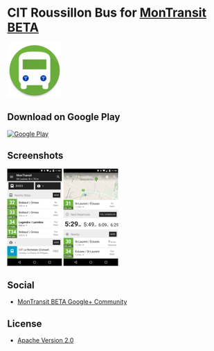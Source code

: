 # CIT Roussillon Bus for [MonTransit BETA](https://github.com/mtransitapps/mtransit-for-android)

<img width="25%" height="25%" src="https://raw.githubusercontent.com/mtransitapps/ca-roussillon-citrous-bus-android/master/pub/hi-res-app-icon.png"/>

## Download on Google Play

[![Google Play](https://developer.android.com/images/brand/en_app_rgb_wo_60.png)](https://play.google.com/store/apps/details?id=org.mtransit.android.ca_roussillon_citrous_bus)

## Screenshots

<img width="25%" height="25%" src="https://raw.githubusercontent.com/mtransitapps/ca-roussillon-citrous-bus-android/master/pub/screenshot-phone-1.png"/>
<img width="25%" height="25%" src="https://raw.githubusercontent.com/mtransitapps/ca-roussillon-citrous-bus-android/master/pub/screenshot-phone-2.png"/>

## Social

* [MonTransit BETA Google+ Community](https://plus.google.com/communities/111796337224469270605)

## License

* [Apache Version 2.0](http://www.apache.org/licenses/LICENSE-2.0.html)
